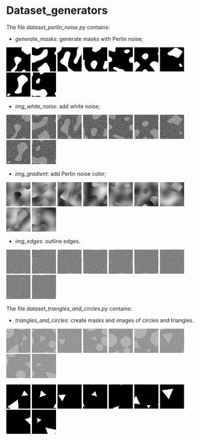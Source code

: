 # Dataset_generators

The file _dataset_perlin_noise.py_ contains:

- _generate_masks_: generate masks with Perlin noise;

![](https://raw.githubusercontent.com/MarcoFurlan99/Marco_code_final/master/example_datasets/masks/0.png)
![](https://raw.githubusercontent.com/MarcoFurlan99/Marco_code_final/master/example_datasets/masks/1.png)
![](https://raw.githubusercontent.com/MarcoFurlan99/Marco_code_final/master/example_datasets/masks/2.png)
![](https://raw.githubusercontent.com/MarcoFurlan99/Marco_code_final/master/example_datasets/masks/3.png)
![](https://raw.githubusercontent.com/MarcoFurlan99/Marco_code_final/master/example_datasets/masks/4.png)
![](https://raw.githubusercontent.com/MarcoFurlan99/Marco_code_final/master/example_datasets/masks/5.png)
![](https://raw.githubusercontent.com/MarcoFurlan99/Marco_code_final/master/example_datasets/masks/6.png)
![](https://raw.githubusercontent.com/MarcoFurlan99/Marco_code_final/master/example_datasets/masks/7.png)
![](https://raw.githubusercontent.com/MarcoFurlan99/Marco_code_final/master/example_datasets/masks/8.png)

- _img_white_noise_: add white noise;

![](https://raw.githubusercontent.com/MarcoFurlan99/Marco_code_final/master/example_datasets/white_noise/0.png)
![](https://raw.githubusercontent.com/MarcoFurlan99/Marco_code_final/master/example_datasets/white_noise/1.png)
![](https://raw.githubusercontent.com/MarcoFurlan99/Marco_code_final/master/example_datasets/white_noise/2.png)
![](https://raw.githubusercontent.com/MarcoFurlan99/Marco_code_final/master/example_datasets/white_noise/3.png)
![](https://raw.githubusercontent.com/MarcoFurlan99/Marco_code_final/master/example_datasets/white_noise/4.png)
![](https://raw.githubusercontent.com/MarcoFurlan99/Marco_code_final/master/example_datasets/white_noise/5.png)
![](https://raw.githubusercontent.com/MarcoFurlan99/Marco_code_final/master/example_datasets/white_noise/6.png)
![](https://raw.githubusercontent.com/MarcoFurlan99/Marco_code_final/master/example_datasets/white_noise/7.png)
![](https://raw.githubusercontent.com/MarcoFurlan99/Marco_code_final/master/example_datasets/white_noise/8.png)

- _img_gradient_: add Perlin noise color;

![](https://raw.githubusercontent.com/MarcoFurlan99/Marco_code_final/master/example_datasets/gradient/0.png)
![](https://raw.githubusercontent.com/MarcoFurlan99/Marco_code_final/master/example_datasets/gradient/1.png)
![](https://raw.githubusercontent.com/MarcoFurlan99/Marco_code_final/master/example_datasets/gradient/2.png)
![](https://raw.githubusercontent.com/MarcoFurlan99/Marco_code_final/master/example_datasets/gradient/3.png)
![](https://raw.githubusercontent.com/MarcoFurlan99/Marco_code_final/master/example_datasets/gradient/4.png)
![](https://raw.githubusercontent.com/MarcoFurlan99/Marco_code_final/master/example_datasets/gradient/5.png)
![](https://raw.githubusercontent.com/MarcoFurlan99/Marco_code_final/master/example_datasets/gradient/6.png)
![](https://raw.githubusercontent.com/MarcoFurlan99/Marco_code_final/master/example_datasets/gradient/7.png)
![](https://raw.githubusercontent.com/MarcoFurlan99/Marco_code_final/master/example_datasets/gradient/8.png)

- _img_edges_: outline edges.

![](https://raw.githubusercontent.com/MarcoFurlan99/Marco_code_final/master/example_datasets/edges/0.png)
![](https://raw.githubusercontent.com/MarcoFurlan99/Marco_code_final/master/example_datasets/edges/1.png)
![](https://raw.githubusercontent.com/MarcoFurlan99/Marco_code_final/master/example_datasets/edges/2.png)
![](https://raw.githubusercontent.com/MarcoFurlan99/Marco_code_final/master/example_datasets/edges/3.png)
![](https://raw.githubusercontent.com/MarcoFurlan99/Marco_code_final/master/example_datasets/edges/4.png)
![](https://raw.githubusercontent.com/MarcoFurlan99/Marco_code_final/master/example_datasets/edges/5.png)
![](https://raw.githubusercontent.com/MarcoFurlan99/Marco_code_final/master/example_datasets/edges/6.png)
![](https://raw.githubusercontent.com/MarcoFurlan99/Marco_code_final/master/example_datasets/edges/7.png)
![](https://raw.githubusercontent.com/MarcoFurlan99/Marco_code_final/master/example_datasets/edges/8.png)

The file _dataset_triangles_and_circles.py_ contains:

- _triangles_and_circles_: create masks and images of circles and triangles.

![](https://raw.githubusercontent.com/MarcoFurlan99/Marco_code_final/master/example_datasets/tc_masks/0.png)
![](https://raw.githubusercontent.com/MarcoFurlan99/Marco_code_final/master/example_datasets/tc_masks/1.png)
![](https://raw.githubusercontent.com/MarcoFurlan99/Marco_code_final/master/example_datasets/tc_masks/2.png)
![](https://raw.githubusercontent.com/MarcoFurlan99/Marco_code_final/master/example_datasets/tc_masks/3.png)
![](https://raw.githubusercontent.com/MarcoFurlan99/Marco_code_final/master/example_datasets/tc_masks/4.png)
![](https://raw.githubusercontent.com/MarcoFurlan99/Marco_code_final/master/example_datasets/tc_masks/5.png)
![](https://raw.githubusercontent.com/MarcoFurlan99/Marco_code_final/master/example_datasets/tc_masks/6.png)
![](https://raw.githubusercontent.com/MarcoFurlan99/Marco_code_final/master/example_datasets/tc_masks/7.png)
![](https://raw.githubusercontent.com/MarcoFurlan99/Marco_code_final/master/example_datasets/tc_masks/8.png)

![](https://raw.githubusercontent.com/MarcoFurlan99/Marco_code_final/master/example_datasets/tc_images/0.png)
![](https://raw.githubusercontent.com/MarcoFurlan99/Marco_code_final/master/example_datasets/tc_images/1.png)
![](https://raw.githubusercontent.com/MarcoFurlan99/Marco_code_final/master/example_datasets/tc_images/2.png)
![](https://raw.githubusercontent.com/MarcoFurlan99/Marco_code_final/master/example_datasets/tc_images/3.png)
![](https://raw.githubusercontent.com/MarcoFurlan99/Marco_code_final/master/example_datasets/tc_images/4.png)
![](https://raw.githubusercontent.com/MarcoFurlan99/Marco_code_final/master/example_datasets/tc_images/5.png)
![](https://raw.githubusercontent.com/MarcoFurlan99/Marco_code_final/master/example_datasets/tc_images/6.png)
![](https://raw.githubusercontent.com/MarcoFurlan99/Marco_code_final/master/example_datasets/tc_images/7.png)
![](https://raw.githubusercontent.com/MarcoFurlan99/Marco_code_final/master/example_datasets/tc_images/8.png)